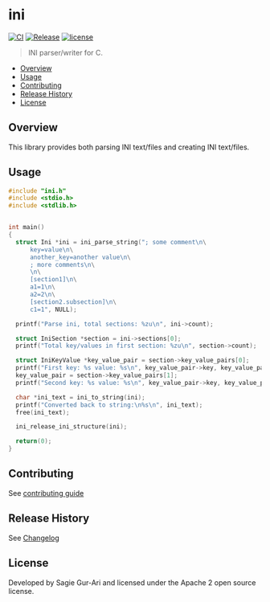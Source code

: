 # ini

[![CI](https://github.com/sagiegurari/c_ini/workflows/CI/badge.svg?branch=master)](https://github.com/sagiegurari/c_ini/actions)
[![Release](https://img.shields.io/github/v/release/sagiegurari/c_ini)](https://github.com/sagiegurari/c_ini/releases)
[![license](https://img.shields.io/github/license/sagiegurari/c_ini)](https://github.com/sagiegurari/c_ini/blob/master/LICENSE)

> INI parser/writer for C.

* [Overview](#overview)
* [Usage](#usage)
* [Contributing](.github/CONTRIBUTING.md)
* [Release History](CHANGELOG.md)
* [License](#license)

<a name="overview"></a>
## Overview
This library provides both parsing INI text/files and creating INI text/files.

<a name="usage"></a>
## Usage

```c
#include "ini.h"
#include <stdio.h>
#include <stdlib.h>


int main()
{
  struct Ini *ini = ini_parse_string("; some comment\n\
      key=value\n\
      another_key=another value\n\
      ; more comments\n\
      \n\
      [section1]\n\
      a1=1\n\
      a2=2\n\
      [section2.subsection]\n\
      c1=1", NULL);

  printf("Parse ini, total sections: %zu\n", ini->count);

  struct IniSection *section = ini->sections[0];
  printf("Total key/values in first section: %zu\n", section->count);

  struct IniKeyValue *key_value_pair = section->key_value_pairs[0];
  printf("First key: %s value: %s\n", key_value_pair->key, key_value_pair->value);
  key_value_pair = section->key_value_pairs[1];
  printf("Second key: %s value: %s\n", key_value_pair->key, key_value_pair->value);

  char *ini_text = ini_to_string(ini);
  printf("Converted back to string:\n%s\n", ini_text);
  free(ini_text);

  ini_release_ini_structure(ini);

  return(0);
}
```

## Contributing
See [contributing guide](.github/CONTRIBUTING.md)

<a name="history"></a>
## Release History

See [Changelog](CHANGELOG.md)

<a name="license"></a>
## License
Developed by Sagie Gur-Ari and licensed under the Apache 2 open source license.
